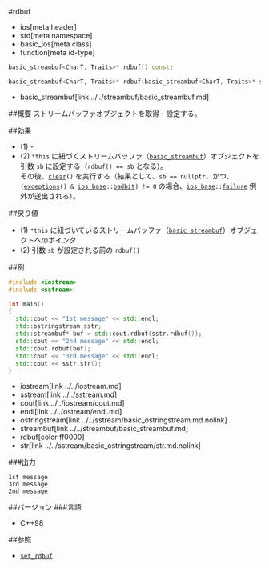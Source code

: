 #rdbuf
* ios[meta header]
* std[meta namespace]
* basic_ios[meta class]
* function[meta id-type]

```cpp
basic_streambuf<CharT, Traits>* rdbuf() const;                                  // (1)

basic_streambuf<CharT, Traits>* rdbuf(basic_streambuf<CharT, Traits>* sb);      // (2)
```
* basic_streambuf[link ../../streambuf/basic_streambuf.md]

##概要
ストリームバッファオブジェクトを取得・設定する。

##効果
- (1) -
- (2) `*this` に紐づくストリームバッファ（[`basic_streambuf`](../../streambuf/basic_streambuf.md)）オブジェクトを引数 `sb` に設定する（`rdbuf() == sb` となる）。  
    その後、[`clear`](clear.md)`()` を実行する（結果として、`sb == nullptr`、かつ、`(`[`exceptions`](exceptions.md)`() & `[`ios_base`](../ios_base.md)`::`[`badbit`](../ios_base/type-iostate.md)`) != 0` の場合、[`ios_base`](../ios_base.md)`::`[`failure`](../ios_base/failure.md) 例外が送出される）。

##戻り値
- (1) `*this` に紐づいているストリームバッファ（[`basic_streambuf`](../../streambuf/basic_streambuf.md)）オブジェクトへのポインタ
- (2) 引数 `sb` が設定される前の `rdbuf()`


##例
```cpp
#include <iostream>
#include <sstream>

int main()
{
  std::cout << "1st message" << std::endl;
  std::ostringstream sstr;
  std::streambuf* buf = std::cout.rdbuf(sstr.rdbuf());
  std::cout << "2nd message" << std::endl;
  std::cout.rdbuf(buf);
  std::cout << "3rd message" << std::endl;
  std::cout << sstr.str();
}
```
* iostream[link ../../iostream.md]
* sstream[link ../../sstream.md]
* cout[link ../../iostream/cout.md]
* endl[link ../../ostream/endl.md]
* ostringstream[link ../../sstream/basic_ostringstream.md.nolink]
* streambuf[link ../../streambuf/basic_streambuf.md]
* rdbuf[color ff0000]
* str[link ../../sstream/basic_ostringstream/str.md.nolink]

###出力
```
1st message
3rd message
2nd message
```

##バージョン
###言語
- C++98

##参照
- [`set_rdbuf`](set_rdbuf.md.nolink)

